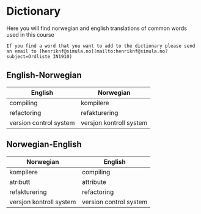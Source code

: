 # Dictionary

Here you will find norwegian and english translations of common words used in this course

```{note}
If you find a word that you want to add to the dictionary please send an email to [henriknf@simula.no](mailto:henriknf@simula.no?subject=Ordliste IN1910)
```

## English-Norwegian

| **English**            | **Norwegian**           |
| ---------------------- | ----------------------- |
| compiling              | kompilere               |
| refactoring            | refakturering           |
| version control system | versjon kontroll system |

## Norwegian-English

| **Norwegian**           | **English**            |
| ----------------------- | ---------------------- |
| kompilere               | compiling              |
| atributt                | attribute              |
| refakturering           | refactoring            |
| versjon kontroll system | version control system |
